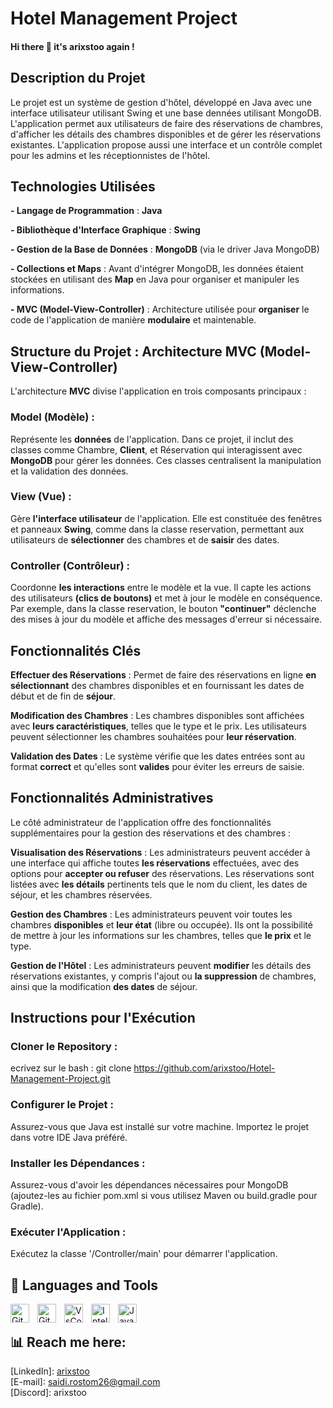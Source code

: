 # **Hotel Management Project**

#### Hi there 👋 it's arixstoo again !
## Description du Projet
Le projet est un système de gestion d'hôtel, développé en Java avec une interface utilisateur utilisant Swing et une base dennées utilisant MongoDB. L'application permet aux utilisateurs de faire des réservations de chambres, d'afficher les détails des chambres disponibles et de gérer les réservations existantes. L'application propose aussi une interface et un contrôle complet pour les admins et les réceptionnistes de l'hôtel. 

## Technologies Utilisées
**- Langage de Programmation** : **Java**

**- Bibliothèque d'Interface Graphique** : **Swing**

**- Gestion de la Base de Données** : **MongoDB** (via le driver Java MongoDB)

**- Collections et Maps** : Avant d'intégrer MongoDB, les données étaient stockées en utilisant des **Map** en Java pour organiser et manipuler les informations.

**- MVC (Model-View-Controller)** : Architecture utilisée pour **organiser** le code de l'application de manière **modulaire** et maintenable.


## Structure du Projet : Architecture MVC (Model-View-Controller)
L'architecture **MVC** divise l'application en trois composants principaux :

### **Model (Modèle)** :
Représente les **données** de l'application. Dans ce projet, il inclut des classes comme Chambre, **Client**, et Réservation qui interagissent avec **MongoDB** pour gérer les données. Ces classes centralisent la manipulation et la validation des données.

### **View (Vue)** :
Gère **l'interface utilisateur** de l'application. Elle est constituée des fenêtres et panneaux **Swing**, comme dans la classe reservation, permettant aux utilisateurs de **sélectionner** des chambres et de **saisir** des dates.

### **Controller (Contrôleur)** :
Coordonne **les interactions** entre le modèle et la vue. Il capte les actions des utilisateurs **(clics de boutons)** et met à jour le modèle en conséquence. Par exemple, dans la classe reservation, le bouton **"continuer"** déclenche des mises à jour du modèle et affiche des messages d'erreur si nécessaire.


## Fonctionnalités Clés
**Effectuer des Réservations** : Permet de faire des réservations en ligne **en sélectionnant** des chambres disponibles et en fournissant les dates de début et de fin de **séjour**.

**Modification des Chambres** : Les chambres disponibles sont affichées avec **leurs caractéristiques**, telles que le type et le prix. Les utilisateurs peuvent sélectionner les chambres souhaitées pour **leur réservation**.

**Validation des Dates** : Le système vérifie que les dates entrées sont au format **correct** et qu'elles sont **valides** pour éviter les erreurs de saisie.

## Fonctionnalités Administratives
Le côté administrateur de l'application offre des fonctionnalités supplémentaires pour la gestion des réservations et des chambres :

**Visualisation des Réservations** : Les administrateurs peuvent accéder à une interface qui affiche toutes **les réservations** effectuées, avec des options pour **accepter ou refuser** des réservations. Les réservations sont listées avec **les détails** pertinents tels que le nom du client, les dates de séjour, et les chambres réservées.

**Gestion des Chambres** : Les administrateurs peuvent voir toutes les chambres **disponibles** et **leur état** (libre ou occupée). Ils ont la possibilité de mettre à jour les informations sur les chambres, telles que **le prix** et le type.

**Gestion de l'Hôtel** : Les administrateurs peuvent **modifier** les détails des réservations existantes, y compris l'ajout ou **la suppression** de chambres, ainsi que la modification **des dates** de séjour.


## Instructions pour l'Exécution
### Cloner le Repository :
ecrivez sur le bash : git clone https://github.com/arixstoo/Hotel-Management-Project.git

### Configurer le Projet :
Assurez-vous que Java est installé sur votre machine.
Importez le projet dans votre IDE Java préféré.

### Installer les Dépendances :
Assurez-vous d'avoir les dépendances nécessaires pour MongoDB (ajoutez-les au fichier pom.xml si vous utilisez Maven ou build.gradle pour Gradle).

### Exécuter l'Application :
Exécutez la classe '/Controller/main' pour démarrer l'application.

## 🧰 Languages and Tools
        

<img align="left" alt="GitHub" width="30px" style="padding-right:10px;" src="https://cdn.jsdelivr.net/gh/devicons/devicon@latest/icons/github/github-original.svg" />
<img align="left" alt="Git" width="30px" style="padding-right:10px;" src="https://cdn.jsdelivr.net/gh/devicons/devicon/icons/git/git-original.svg" />
<img align="left" alt="VsCode" width="30px" style="padding-right:10px;" src="https://cdn.jsdelivr.net/gh/devicons/devicon@latest/icons/vscode/vscode-original.svg" />
<img align="left" alt="IntelliJ" width="30px" style="padding-right:10px;" src="https://cdn.jsdelivr.net/gh/devicons/devicon@latest/icons/intellij/intellij-original.svg" />
<img align="left" alt="Java" width="30px" style="padding-right:10px;" src="https://cdn.jsdelivr.net/gh/devicons/devicon/icons/java/java-original.svg"/>
<br />


## 📊 Reach me here:

[LinkedIn]: <a href="https://www.linkedin.com/in/saidi-mohamed-rostom-21b3b525a/" target="_blank">arixstoo</a>
<br />
[E-mail]: saidi.rostom26@gmail.com
<br />
[Discord]: arixstoo
